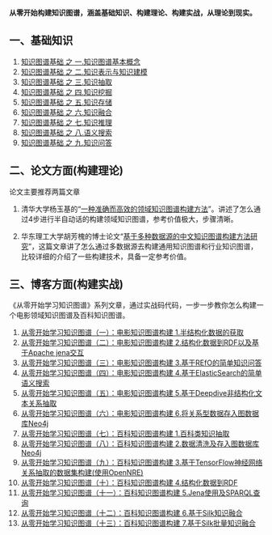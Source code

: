 
**从零开始构建知识图谱，涵盖基础知识、构建理论、构建实战，从理论到现实。**

## 一、基础知识
1. [知识图谱基础 之 一.知识图谱基本概念](https://www.ljjyy.com/archives/2019/11/100629.html)
2. [知识图谱基础 之 二.知识表示与知识建模](https://www.ljjyy.com/archives/2019/11/100605.html)
3. [知识图谱基础 之 三.知识抽取](https://www.ljjyy.com/archives/2019/11/100606.html)
4. [知识图谱基础 之 四.知识挖掘](https://www.ljjyy.com/archives/2019/11/100607.html)
5. [知识图谱基础 之 五.知识存储](https://www.ljjyy.com/archives/2019/11/100608.html)
6. [知识图谱基础 之 六.知识融合](https://www.ljjyy.com/archives/2019/11/100609.html)
7. [知识图谱基础 之 七.知识推理](https://www.ljjyy.com/archives/2019/11/100610.html)
8. [知识图谱基础 之 八.语义搜索](https://www.ljjyy.com/archives/2019/11/100611.html)
9. [知识图谱基础 之 九.知识问答](https://www.ljjyy.com/archives/2019/11/100612.html)

## 二、论文方面(构建理论)

论文主要推荐两篇文章

1. 清华大学杨玉基的“[一种准确而高效的领域知识图谱构建方法](http://www.doc88.com/p-9979131856838.html)”。讲述了怎么通过4步进行半自动话的构建领域知识图谱，参考价值极大，步骤清晰。

2. 华东理工大学胡芳槐的博士论文“[基于多种数据源的中文知识图谱构建方法研究](http://www.doc88.com/p-0784652186719.html)”，这篇文章讲了怎么通过多数据源去构建通用知识图谱和行业知识图谱，比较详细的介绍了一些构建技术，具备一定参考价值。

## 三、博客方面(构建实战)

《从零开始学习知识图谱》系列文章，通过实战码代码，一步一步教你怎么构建一个电影领域知识图谱及百科知识图谱。
1. [从零开始学习知识图谱（一）：电影知识图谱构建 1.半结构化数据的获取](https://www.ljjyy.com/archives/2019/10/100591.html)
2. [从零开始学习知识图谱（二）：电影知识图谱构建 2.结构化数据到RDF以及基于Apache jena交互](https://www.ljjyy.com/archives/2019/10/100592.html)
3. [从零开始学习知识图谱（三）：电影知识图谱构建 3.基于REfO的简单知识问答](https://www.ljjyy.com/archives/2019/10/100593.html)
4. [从零开始学习知识图谱（四）：电影知识图谱构建 4.基于ElasticSearch的简单语义搜索](https://www.ljjyy.com/archives/2019/10/100594.html)
5. [从零开始学习知识图谱（五）：电影知识图谱构建 5.基于Deepdive非结构化文本关系抽取](https://www.ljjyy.com/archives/2019/10/100595.html)
6. [从零开始学习知识图谱（六）：电影知识图谱构建 6.将关系型数据存入图数据库Neo4j](https://www.ljjyy.com/archives/2019/10/100596.html)
7. [从零开始学习知识图谱（七）：百科知识图谱构建 1.百科类知识抽取](https://www.ljjyy.com/archives/2019/10/100597.html)
8. [从零开始学习知识图谱（八）：百科知识图谱构建 2.数据清洗及存入图数据库Neo4j](https://www.ljjyy.com/archives/2019/10/100598.html)
9. [从零开始学习知识图谱（九）：百科知识图谱构建 3.基于TensorFlow神经网络关系抽取的数据集构建(使用OpenNRE)](https://www.ljjyy.com/archives/2019/10/100599.html)
10. [从零开始学习知识图谱（十）：百科知识图谱构建 4.结构化数据到RDF](https://www.ljjyy.com/archives/2019/10/100600.html)
11. [从零开始学习知识图谱（十一）：百科知识图谱构建 5.Jena使用及SPARQL查询](https://www.ljjyy.com/archives/2019/10/100601.html)
12. [从零开始学习知识图谱（十二）：百科知识图谱构建 6.基于Silk知识融合](https://www.ljjyy.com/archives/2019/10/100602.html)
13. [从零开始学习知识图谱（十三）：百科知识图谱构建 7.基于Silk批量知识融合](https://www.ljjyy.com/archives/2019/10/100603.html)

